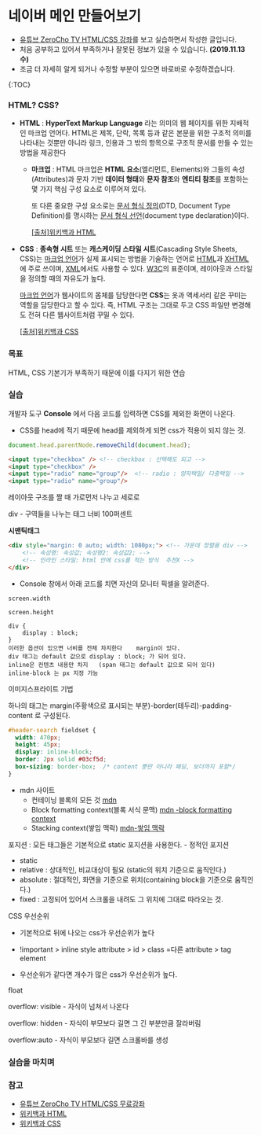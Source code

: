 # 네이버 메인 만들어보기

- [유튜브 ZeroCho TV HTML/CSS 강좌](https://www.youtube.com/watch?v=ohpjJNal2lk&list=PLcqDmjxt30Rsb8Zpgbemt-NaCOjr2WIUj)를 보고 실습하면서 작성한 글입니다.
- 처음 공부하고 있어서 부족하거나 잘못된 정보가 있을 수 있습니다. **(2019.11.13 수)**
- 조금 더 자세히 알게 되거나 수정할 부분이 있으면 바로바로 수정하겠습니다.

{:TOC}

### HTML? CSS?

* **HTML** :  **HyperText Markup Language** 라는 의미의 웹 페이지를 위한 지배적인 마크업 언어다. HTML은 제목, 단락, 목록 등과 같은 본문을 위한 구조적 의미를 나타내는 것뿐만 아니라 링크, 인용과 그 밖의 항목으로 구조적 문서를 만들 수 있는 방법을 제공한다

  * **마크업** : HTML 마크업은 **HTML 요소**(엘리먼트, Elements)와 그들의 속성(Attributes)과 문자 기반 **데이터 형태**와 **문자 참조**와 **엔티티 참조**를 포함하는 몇 가지 핵심 구성 요소로 이루어져 있다.

    또 다른 중요한 구성 요소로는 [문서 형식 정의](https://ko.wikipedia.org/wiki/문서_형식_정의)(DTD, Document Type Definition)를 명시하는 [문서 형식 선언](https://ko.wikipedia.org/wiki/문서_형식_선언)(document type declaration)이다.

    [[출처]위키백과 HTML](https://ko.wikipedia.org/wiki/HTML)

    

* **CSS** : **종속형 시트** 또는 **캐스케이딩 스타일 시트**(Cascading Style Sheets, CSS)는 [마크업 언어](https://ko.wikipedia.org/wiki/마크업_언어)가 실제 표시되는 방법을 기술하는 언어로 [HTML](https://ko.wikipedia.org/wiki/HTML)과 [XHTML](https://ko.wikipedia.org/wiki/XHTML)에 주로 쓰이며, [XML](https://ko.wikipedia.org/wiki/XML)에서도 사용할 수 있다. [W3C](https://ko.wikipedia.org/wiki/W3C)의 표준이며, 레이아웃과 스타일을 정의할 때의 자유도가 높다.

  [마크업 언어](https://ko.wikipedia.org/wiki/마크업_언어)가 웹사이트의 몸체를 담당한다면 **CSS**는 옷과 액세서리 같은 꾸미는 역할을 담당한다고 할 수 있다. 즉, HTML 구조는 그대로 두고 CSS 파일만 변경해도 전혀 다른 웹사이트처럼 꾸밀 수 있다.

  [[출처]위키백과 CSS](https://ko.wikipedia.org/wiki/%EC%A2%85%EC%86%8D%ED%98%95_%EC%8B%9C%ED%8A%B8)

### 목표

HTML, CSS 기본기가 부족하기 때문에 이를 다지기 위한 연습



### 실습

개발자 도구 **Console** 에서 다음 코드를 입력하면 CSS를 제외한 화면이 나온다.

* CSS를 head에 적기 때문에 head를 제외하게 되면 css가 적용이 되지 않는 것.

```javascript
document.head.parentNode.removeChild(document.head);
```

```html
<input type="checkbox" /> <!-- checkbox : 선택해도 되고 -->
<input type="checkbox" />
<input type="radio" name="group"/>  <!-- radio : 양자택일/ 다중택일 -->
<input type="radio" name="group"/>
```



레이아웃 구조를 짤 때 가로먼저 나누고 세로로

div - 구역들을 나누는 태그  너비 100퍼센트

**시맨틱태그**



```html
<div style="margin: 0 auto; width: 1080px;"> <!-- 가운데 정렬용 div -->
    <!-- 속성명: 속성값; 속성명2: 속성값2; -->
    <!-- 인라인 스타일: html 안에 css를 적는 방식  추천X -->
</div>
```

* Console 창에서 아래 코드를 치면 자신의 모니터 픽셀을 알려준다.

```Console
screen.width
```

```
screen.height
```

```
div {
	display : block; 
}
이러한 옵션이 있으면 너비를 전체 차지한다    margin이 있다.
div 태그는 default 값으로 display : block; 가 되어 있다.
inline은 컨텐츠 내용만 차지   (span 태그는 default 값으로 되어 있다)
inline-block 는 px 지정 가능
```

이미지스프라이트 기법

하나의 태그는 margin(주황색으로 표시되는 부분)-border(테두리)-padding-content 로 구성된다.

```css
#header-search fieldset {
  width: 470px;
  height: 45px;
  display: inline-block;
  border: 2px solid #03cf5d;
  box-sizing: border-box;  /* content 뿐만 아니라 패딩, 보더까지 포함*/
}

```



* mdn 사이트
  * 컨테이닝 블록의 모든 것 [mdn](https://developer.mozilla.org/ko/docs/Web/CSS/All_about_the_containing_block)
  * Block formatting context(블록 서식 문맥) [mdn -block formatting context](https://developer.mozilla.org/ko/docs/Web/Guide/CSS/Block_formatting_context)
  * Stacking context(쌓임 맥락) [mdn-쌓임 맥락](https://developer.mozilla.org/ko/docs/Web/CSS/Understanding_z-index/The_stacking_context)



포지션 : 모든 태그들은 기본적으로 static 포지션을 사용한다. - 정적인 포지션

* static
* relative : 상대적인, 비교대상이 필요 (static의 위치 기준으로 움직인다.)
* absolute : 절대적인, 화면을 기준으로 위치(containing block을 기준으로 움직인다.)
* fixed : 고정되어 있어서 스크롤을 내려도 그 위치에 그대로 따라오는 것.



CSS 우선순위

* 기본적으로 뒤에 나오는 css가 우선순위가 높다

* !important > inline style attribute > id > class =다른 attribute > tag element
* 우선순위가 같다면 개수가 많은 css가 우선순위가 높다.



float

overflow: visible  - 자식이 넘쳐서 나온다

overflow: hidden - 자식이 부모보다 길면 그 긴 부분만큼 잘라버림

overflow:auto  - 자식이 부모보다 길면 스크롤바를 생성





### 실습을 마치며

### 참고

* [유튜브 ZeroCho TV HTML/CSS 무료강좌](https://www.youtube.com/watch?v=ohpjJNal2lk&list=PLcqDmjxt30Rsb8Zpgbemt-NaCOjr2WIUj)
* [위키백과 HTML](https://ko.wikipedia.org/wiki/HTML)
* [위키백과 CSS](https://ko.wikipedia.org/wiki/%EC%A2%85%EC%86%8D%ED%98%95_%EC%8B%9C%ED%8A%B8)

